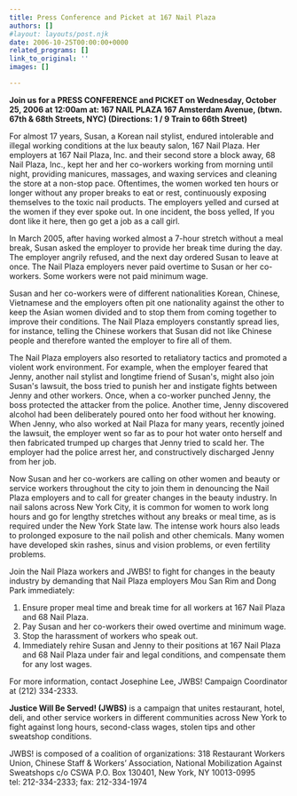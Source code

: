```yaml
---
title: Press Conference and Picket at 167 Nail Plaza
authors: []
#layout: layouts/post.njk
date: 2006-10-25T00:00:00+0000
related_programs: []
link_to_original: ''
images: []

---
```

**Join us for a PRESS CONFERENCE and PICKET  on Wednesday, October 25, 2006 at 12:00am at: 167 NAIL PLAZA  167 Amsterdam Avenue, (btwn. 67th & 68th Streets, NYC) (Directions: 1 / 9 Train to 66th Street)**

For almost 17 years, Susan, a Korean nail stylist, endured intolerable and illegal working conditions at the lux beauty salon, 167 Nail Plaza. Her employers at 167 Nail Plaza, Inc. and their second store a block away, 68 Nail Plaza, Inc., kept her and her co-workers working from morning until night, providing manicures, massages, and waxing services and cleaning the store at a non-stop pace. Oftentimes, the women worked ten hours or longer without any proper breaks to eat or rest, continuously exposing themselves to the toxic nail products. The employers yelled and cursed at the women if they ever spoke out. In one incident, the boss yelled, If you dont like it here, then go get a job as a call girl.

In March 2005, after having worked almost a 7-hour stretch without a meal break, Susan asked the employer to provide her break time during the day. The employer angrily refused, and the next day ordered Susan to leave at once. The Nail Plaza employers never paid overtime to Susan or her co-workers. Some workers were not paid minimum wage.

Susan and her co-workers were of different nationalities Korean, Chinese, Vietnamese and the employers often pit one nationality against the other to keep the Asian women divided and to stop them from coming together to improve their conditions. The Nail Plaza employers constantly spread lies, for instance, telling the Chinese workers that Susan did not like Chinese people and therefore wanted the employer to fire all of them.

The Nail Plaza employers also resorted to retaliatory tactics and promoted a violent work environment. For example, when the employer feared that Jenny, another nail stylist and longtime friend of Susan's, might also join Susan's lawsuit, the boss tried to punish her and instigate fights between Jenny and other workers. Once, when a co-worker punched Jenny, the boss protected the attacker from the police. Another time, Jenny discovered alcohol had been deliberately poured onto her food without her knowing. When Jenny, who also worked at Nail Plaza for many years, recently joined the lawsuit, the employer went so far as to pour hot water onto herself and then fabricated trumped up charges that Jenny tried to scald her. The employer had the police arrest her, and constructively discharged Jenny from her job.

Now Susan and her co-workers are calling on other women and beauty or service workers throughout the city to join them in denouncing the Nail Plaza employers and to call for greater changes in the beauty industry. In nail salons across New York City, it is common for women to work long hours and go for lengthy stretches without any breaks or meal time, as is required under the New York State law. The intense work hours also leads to prolonged exposure to the nail polish and other chemicals. Many women have developed skin rashes, sinus and vision problems, or even fertility problems.

Join the Nail Plaza workers and JWBS! to fight for changes in the beauty industry by demanding that Nail Plaza employers Mou San Rim and Dong Park immediately:

1. Ensure proper meal time and break time for all workers at 167 Nail Plaza and 68 Nail Plaza.
2. Pay Susan and her co-workers their owed overtime and minimum wage.
3. Stop the harassment of workers who speak out.
4. Immediately rehire Susan and Jenny to their positions at 167 Nail Plaza and 68 Nail Plaza under fair and legal conditions, and compensate them for any lost wages.

For more information, contact Josephine Lee, JWBS! Campaign Coordinator at (212) 334-2333.

**Justice Will Be Served! (JWBS)** is a campaign that unites restaurant, hotel, deli, and other service workers in different communities across New York to fight against long hours, second-class wages, stolen tips and other sweatshop conditions.

JWBS! is composed of a coalition of organizations: 318 Restaurant Workers Union, Chinese Staff & Workers’ Association, National Mobilization Against Sweatshops c/o CSWA P.O. Box 130401, New York, NY 10013-0995  
tel: 212-334-2333; fax: 212-334-1974